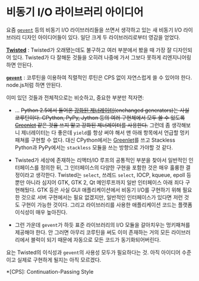 비동기 I/O 라이브러리 아이디어
==============================

요즘 [`gevent`][gevent] 등의 비동기 I/O 라이브러리들을 쓰면서 생각하고 있는 새 비동기 I/O 라이브러리 디자인 아이디어들이 있다. 일단 크게 두 라이브러리로부터 영감을 얻었다.

**[Twisted][]**
:   Twisted가 오래됐는데도 불구하고 여러 부분에서 봤을 때 가장 잘 디자인되어 있다. Twisted가 다 잘해둔 것들을 오히려 나중에 가서 그보다 못하게 리엔지니어링하면 안된다.

**[`gevent`][gevent]**
:   코루틴을 이용하여 직렬적인 루틴은 CPS 없이 자연스럽게 쓸 수 있어야 한다. node.js처럼 하면 안된다.

이미 있던 것들과 전체적으로는 비슷하고, 중요한 부분만 적자면:

 -  ... <del datetime="2012-01-04T00:09:40+09:00">Python 2.5에서 들어온 [강화된 제너레이터][1](enchanged generators)는 사실 코루틴이다. CPython, PyPy, Jython 등의 여러 구현체에서 모두 쓸 수 있도록 [Greenlet][] 같은 것을 쓰지 말고 강화된 제너레이터를 사용한다.</del>
    그런데 좀 생각해보니 제너레이터는 다 좋은데 `yield`를 항상 써야 해서 맨 아래 항목에서 언급할 멍키패쳐를 구현할 수 없다. 대신 CPython에서는 [Greenlet][]를 쓰고 Stackless Python과 PyPy에서는 `stackless` 모듈을 쓰는 방향으로 가야할 것 같다.

 -  Twisted가 세상에 존재하는 리액터/IO 루프의 공통적인 부분을 찾아서 일반적인 인터페이스를 정의한 뒤, 그 인터페이스의 다양한 구현을 포함한 것은 매우 훌륭한 결정이라고 생각한다. Twisted는 `select`, 쓰레드 `select`, IOCP, kqueue, epoll 등 뿐만 아니라 심지어 GTK, GTK 2, Qt 메인루프까지 일반 인터페이스 아래 죄다 구현해뒀다. GTK 등은 사실 GUI 애플리케이션에서 비동기 I/O를 구현하기 위해 필요한 것으로 서버 구현에서는 필요 없겠지만, 일반적인 인터페이스가 있다면 저런 것도 구현이 가능한 것이다. 그리고 라이브러리를 사용한 애플리케이션 코드는 플랫폼 이식성이 매우 높아진다.

 -  그런 가운데 `gevent`가 하듯 표준 라이브러리의 I/O 모듈을 갈아치우는 멍키패쳐를 제공해야 한다. 안 그러면 아무리 코루틴을 써도 이미 존재하는 거의 모든 라이브러리에서 블럭이 되기 때문에 자동으로 모든 코드가 동기화되어버린다.

요는 Twisted의 이식성과 `gevent`의 사용성 모두가 필요하다는 것. 아직 아이디어 수준이고 실제로 구현하게 될지는 아직 모르겠다.

[gevent]: http://gevent.org/
[Twisted]: http://twistedmatrix.com/
[Greenlet]: http://pypi.python.org/pypi/greenlet
[1]: http://www.python.org/dev/peps/pep-0342/
*[CPS]: Continuation-Passing Style

